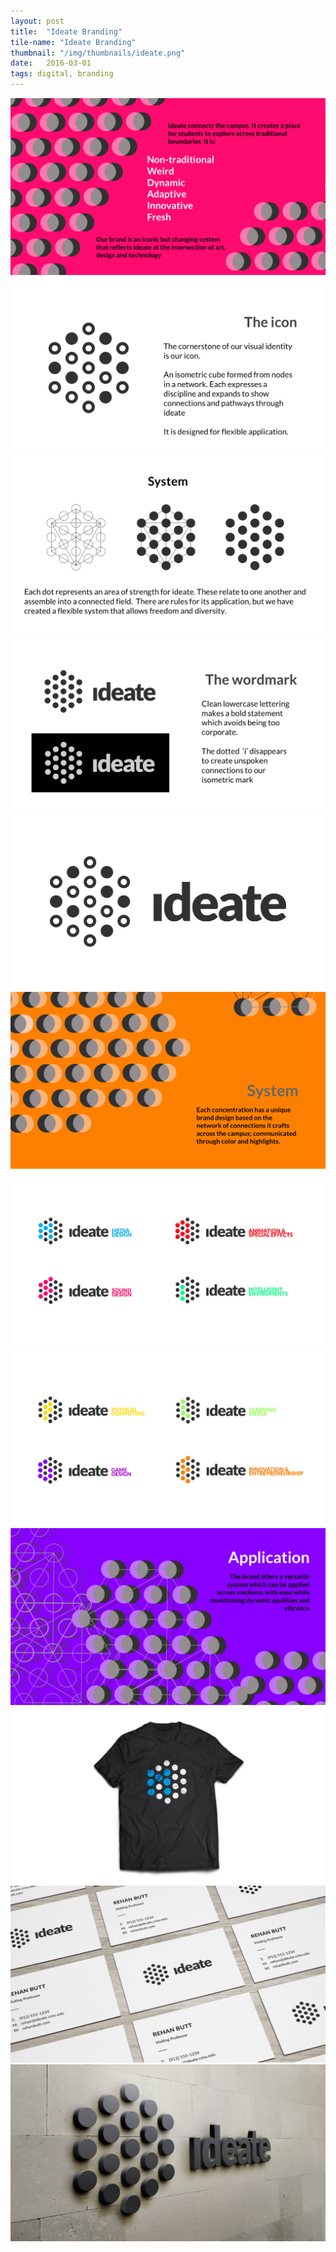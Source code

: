 ```yaml
---
layout: post
title:  "Ideate Branding"
tile-name: "Ideate Branding"
thumbnail: "/img/thumbnails/ideate.png"
date:   2016-03-01
tags: digital, branding
---
```


<div class="image-container"><img src="../img/ideate/slide1.png" alt="The Idea" /></div>
<div class="image-container"><img src="../img/ideate/slide2.png" alt="The Icon" /></div>
<div class="image-container"><img src="../img/ideate/slide3.png" alt="The System" /></div>
<div class="image-container"><img src="../img/ideate/slide4.png" alt="Wordmark" /></div>
<div class="image-container"><img src="../img/ideate/slide5.png" alt="Logo" /></div>
<div class="image-container"><img src="../img/ideate/slide6.png" alt="System Intro" /></div>
<div class="image-container"><img src="../img/ideate/slide7.png" alt="Subbrands part 1" /></div>
<div class="image-container"><img src="../img/ideate/slide8.png" alt="Subbrands part 2" /></div>
<div class="image-container"><img src="../img/ideate/slide9.png" alt="Applications" /></div>
<div class="image-container"><img src="../img/ideate/slide10.png" alt="T-Shirt" /></div>
<div class="image-container"><img src="../img/ideate/slide11.png" alt="Business Cards" /></div>
<div class="image-container"><img src="../img/ideate/slide12.png" alt="Wall Sign" /></div>
